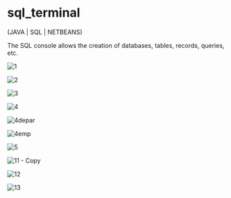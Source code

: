 # sql_terminal
(JAVA | SQL | NETBEANS)

The SQL console allows the creation of databases, tables, records, queries, etc. 

![1](https://github.com/jose-ambrosioo/sql_terminal/assets/59221796/50f86d48-3a2d-461b-a178-ab0ec5b7e68e)

![2](https://github.com/jose-ambrosioo/sql_terminal/assets/59221796/7455f291-cf2b-4e5b-a89d-a7081e7fe8e8)

![3](https://github.com/jose-ambrosioo/sql_terminal/assets/59221796/ef0987c4-08de-44c1-b7ea-f84617318160)

![4](https://github.com/jose-ambrosioo/sql_terminal/assets/59221796/36587784-1dcc-4e42-9aaa-4cabc607e7b6)

![4depar](https://github.com/jose-ambrosioo/sql_terminal/assets/59221796/f5aaf637-d53b-4e9e-8bb8-6b70e16c5250)

![4emp](https://github.com/jose-ambrosioo/sql_terminal/assets/59221796/b6b83820-d8aa-42d1-965a-5ed7846048be)

![5](https://github.com/jose-ambrosioo/sql_terminal/assets/59221796/d528016e-882f-4fc6-8d64-f4eb8d82e464)

![11 - Copy](https://github.com/jose-ambrosioo/sql_terminal/assets/59221796/68680d03-bd77-42b7-bc7c-193ecd7a8287)

![12](https://github.com/jose-ambrosioo/sql_terminal/assets/59221796/1726fc75-2b4f-4a86-98fa-41b44b005f88)

![13](https://github.com/jose-ambrosioo/sql_terminal/assets/59221796/4a68beef-b4fc-4b82-bb28-17bdd7475ee0)


















